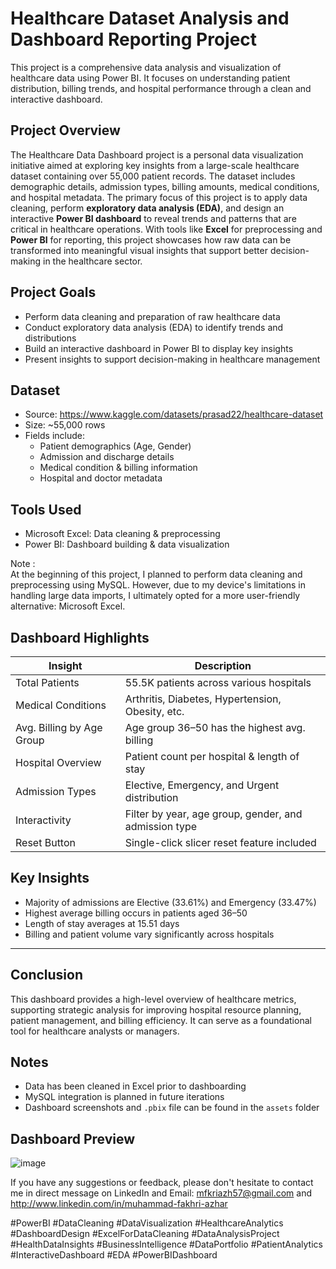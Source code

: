 # Healthcare Dataset Analysis and Dashboard Reporting Project
This project is a comprehensive data analysis and visualization of healthcare data using Power BI. It focuses on understanding patient distribution, billing trends, and hospital performance through a clean and interactive dashboard.

## Project Overview

The Healthcare Data Dashboard project is a personal data visualization initiative aimed at exploring key insights from a large-scale healthcare dataset containing over 55,000 patient records. The dataset includes demographic details, admission types, billing amounts, medical conditions, and hospital metadata. The primary focus of this project is to apply data cleaning, perform **exploratory data analysis (EDA)**, and design an interactive **Power BI dashboard** to reveal trends and patterns that are critical in healthcare operations. With tools like **Excel** for preprocessing and **Power BI** for reporting, this project showcases how raw data can be transformed into meaningful visual insights that support better decision-making in the healthcare sector.

## Project Goals
- Perform data cleaning and preparation of raw healthcare data
- Conduct exploratory data analysis (EDA) to identify trends and distributions
- Build an interactive dashboard in Power BI to display key insights
- Present insights to support decision-making in healthcare management

## Dataset

- Source: https://www.kaggle.com/datasets/prasad22/healthcare-dataset
- Size: ~55,000 rows
- Fields include:
  - Patient demographics (Age, Gender)
  - Admission and discharge details
  - Medical condition & billing information
  - Hospital and doctor metadata

## Tools Used
- Microsoft Excel: Data cleaning & preprocessing
- Power BI: Dashboard building & data visualization

Note :  
At the beginning of this project, I planned to perform data cleaning and preprocessing using MySQL. However, due to my device's limitations in handling large data imports, I ultimately opted for a more user-friendly alternative: Microsoft Excel.

## Dashboard Highlights

| Insight | Description |
|--------|-------------|
| Total Patients | 55.5K patients across various hospitals |
| Medical Conditions | Arthritis, Diabetes, Hypertension, Obesity, etc. |
| Avg. Billing by Age Group | Age group 36–50 has the highest avg. billing |
| Hospital Overview | Patient count per hospital & length of stay |
| Admission Types | Elective, Emergency, and Urgent distribution |
| Interactivity | Filter by year, age group, gender, and admission type |
| Reset Button | Single-click slicer reset feature included |

## Key Insights

- Majority of admissions are Elective (33.61%) and Emergency (33.47%)
- Highest average billing occurs in patients aged 36–50
- Length of stay averages at 15.51 days
- Billing and patient volume vary significantly across hospitals

---

## Conclusion

This dashboard provides a high-level overview of healthcare metrics, supporting strategic analysis for improving hospital resource planning, patient management, and billing efficiency. It can serve as a foundational tool for healthcare analysts or managers.

## Notes

- Data has been cleaned in Excel prior to dashboarding
- MySQL integration is planned in future iterations
- Dashboard screenshots and `.pbix` file can be found in the `assets` folder

## Dashboard Preview
![image](https://github.com/user-attachments/assets/deb0b06f-cc64-4235-8d3c-164dcecf4852)

If you have any suggestions or feedback, please don't hesitate to contact me in direct message on LinkedIn and Email: mfkriazh57@gmail.com and http://www.linkedin.com/in/muhammad-fakhri-azhar  

#PowerBI #DataCleaning #DataVisualization #HealthcareAnalytics #DashboardDesign #ExcelForDataCleaning #DataAnalysisProject #HealthDataInsights #BusinessIntelligence #DataPortfolio #PatientAnalytics #InteractiveDashboard #EDA #PowerBIDashboard  
